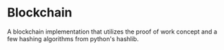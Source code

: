 # Blockchain
A blockchain implementation that utilizes the proof of work concept and a few hashing algorithms from python's hashlib.
